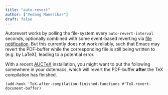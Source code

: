 ```yaml
---
title: "auto-revert"
author: ["Vedang Manerikar"]
draft: false
---
```


Autorevert works by polling the file-system every `auto-revert-interval` seconds, optionally combined with some event-based reverting via [file notification](https://www.gnu.org/software/emacs/manual/html_node/elisp/File-Notifications.html). But this currently does not work reliably, such that Emacs may revert the PDF-buffer while the corresponding file is still being written to (e.g. by LaTeX), leading to a potential error.

With a recent [AUCTeX](https://www.gnu.org/software/auctex/) installation, you might want to put the following somewhere in your dotemacs, which will revert the PDF-buffer **after** the TeX compilation has finished.

```emacs-lisp
(add-hook 'TeX-after-compilation-finished-functions #'TeX-revert-document-buffer)
```
